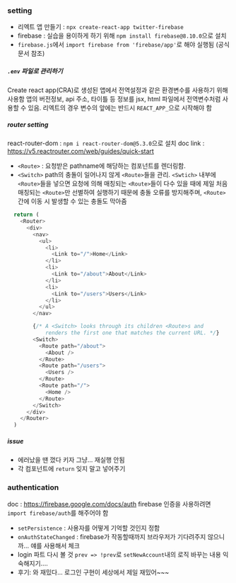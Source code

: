 ### setting
* 리엑트 앱 만들기 : `npx create-react-app twitter-firebase`
* firebase : 실습을 용이하게 하기 위해 `npm install firebase@8.10.0`으로 설치
* `firebase.js`에서 `import firebase from 'firebase/app'`로 해야 실행됨 (공식문서 참조)

##### `.env` 파일로 관리하기
Create react app(CRA)로 생성된 앱에서 전역설정과 같은 환경변수를 사용하기 위해 사용함
앱의 버전정보, api 주소, 타이틀 등 정보를 jsx, html 파일에서 전역변수처럼 사용할 수 있음.
리엑트의 경우 변수의 앞에는 반드시 `REACT_APP_`으로 시작해야 함

##### router setting
react-router-dom : `npm i react-router-dom@5.3.0`으로 설치
doc link : https://v5.reactrouter.com/web/guides/quick-start

* `<Route>` : 요청받은 pathname에 해당하는 컴포넌트를 렌더링함.
* `<Switch>` path의 충돌이 일어나지 않게 `<Route>`들을 관리. `<Swtich>` 내부에 `<Route>`들을 넣으면 요청에 의해 매칭되는 `<Route>`들이 다수 있을 때에 제일 처음 매칭되는 `<Route>`만 선별하여 실행하기 때문에 충돌 오류를 방지해주며, `<Route>`간에 이동 시 발생할 수 있는 충돌도 막아줌

```javascript
  return (
    <Router>
      <div>
        <nav>
          <ul>
            <li>
              <Link to="/">Home</Link>
            </li>
            <li>
              <Link to="/about">About</Link>
            </li>
            <li>
              <Link to="/users">Users</Link>
            </li>
          </ul>
        </nav>

        {/* A <Switch> looks through its children <Route>s and
            renders the first one that matches the current URL. */}
        <Switch>
          <Route path="/about">
            <About />
          </Route>
          <Route path="/users">
            <Users />
          </Route>
          <Route path="/">
            <Home />
          </Route>
        </Switch>
      </div>
    </Router>
  )
```
##### issue
* 에러났을 땐 껐다 키자 그냥... 재실행 안됨
* 각 컴포넌트에 `return` 잊지 말고 넣어주기

### authentication
doc : https://firebase.google.com/docs/auth
firebase 인증을 사용하려면 `import firebase/auth`를 해주어야 함
* `setPersistence` : 사용자를 어떻게 기억할 것인지 정함
* `onAuthStateChanged` : firebase가 작동할때까지 브라우저가 기다려주지 않으니까... 얘를 사용해서 체크
* login 파트 다시 볼 것 `prev => !prev`로 `setNewAccount`내의 로직 바꾸는 내용 익숙해지기....
* 후기: 와 재밌다... 로그인 구현이 세상에서 제일 재밌어~~~
